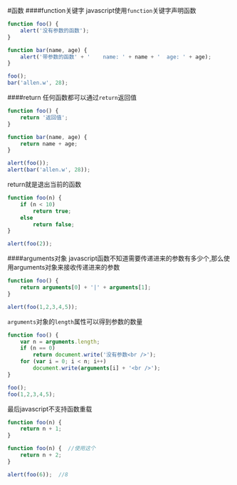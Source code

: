 #函数
####function关键字
javascript使用`function`关键字声明函数
```js
function foo() {
	alert('没有参数的函数');
}

function bar(name, age) {
	alert('带参数的函数' + '    name: ' + name + '  age: ' + age);
}

foo();
bar('allen.w', 28);
```
####return
任何函数都可以通过`return`返回值
```js
function foo() {
	return '返回值';
}

function bar(name, age) {
	return name + age;
}

alert(foo());
alert(bar('allen.w', 28));
```
return就是退出当前的函数
```js
function foo(n) {
	if (n < 10)
		return true;
	else
		return false;
}

alert(foo(2));
```
####arguments对象
javascript函数不知道需要传递进来的参数有多少个,那么使用arguments对象来接收传递进来的参数
```js
function foo() {
	return arguments[0] + '|' + arguments[1];
}

alert(foo(1,2,3,4,5));
```
`arguments`对象的`length`属性可以得到参数的数量
```js
function foo() {
	var n = arguments.length;
	if (n == 0)
		return document.write('没有参数<br />');
	for (var i = 0; i < n; i++)
		document.write(arguments[i] + '<br />');
}

foo();
foo(1,2,3,4,5);
```
最后javascript不支持函数重载
```js
function foo(n) {
	return n + 1;
}

function foo(n) {  //使用这个
	return n + 2;
}

alert(foo(6));  //8
```
